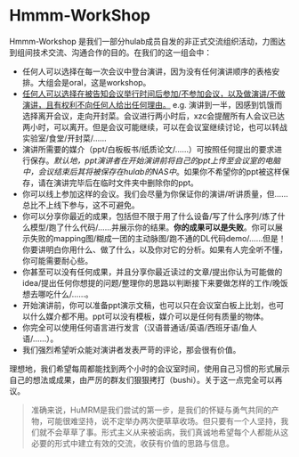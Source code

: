 # Hmmm-WorkShop
Hmmm-Workshop 是我们一部分hulab成员自发的非正式交流组织活动，力图达到组间技术交流、沟通合作的目的。在我们的这一组会中：
- 任何人可以选择在每一次会议中登台演讲，因为没有任何演讲顺序的表格安排。大组会是oral，这是workshop。
- <u>任何人可以选择在被告知会议举行时间后参加/不参加会议，以及做演讲/不做演讲，且有权利不向任何人给出任何理由。</u> e.g. 演讲到一半，因感到饥饿而选择离开会议，走向开封菜。会议进行两小时后，xzc会提醒所有人会议已达两小时，可以离开。但是会议可能继续，可以在会议室继续讨论，也可以转战实验室/食堂/开封菜/……
- 演讲所需要的媒介（ppt/白板板书/纸质论文/……）可按照任何提出的要求进行保存。*默认地，ppt演讲者在开始演讲前将自己的ppt上传至会议室的电脑中，会议结束后其将被保存在hulab的NAS中*。如果你不希望你的ppt被这样保存，请在演讲完毕后在临时文件夹中删除你的ppt。
- 你可以线上参加这样的会议。我们会尽量为你保证你的演讲/听讲质量，但……总比不上线下参与，这不可避免。
- 你可以分享你最近的成果，包括但不限于用了什么设备/写了什么序列/炼了什么模型/跑了什么代码/……并展示你的结果。**你的成果可以是失败**。你可以展示失败的mapping图/糊成一团的主动脉图/跑不通的DL代码demo/……但是！你要讲明白你用什么、做了什么，以及你对它的分析。如果有人完全听不懂，你可能需要耐心些。
- 你甚至可以没有任何成果，并且分享你最近读过的文章/提出你认为可能做的idea/提出任何你想提的问题/整理你的思路以判断接下来要做怎样的工作/晚饭想去哪吃什么/……。
- 开始演讲前，你可以准备ppt演示文稿，也可以只在会议室白板上比划，也可以什么媒介都不用。ppt可以没有模板，媒介可以是任何有质量的物体。
- 你完全可以使用任何语言进行发言（汉语普通话/英语/西班牙语/鱼人语/……）。
- 我们强烈希望听众能对演讲者发表严苛的评论，那会很有价值。

理想地，我们希望每周都能找到两个小时的会议室时间，使用自己习惯的形式展示自己的想法或成果，由严厉的群友们狠狠拷打（bushi）。关于这一点完全可以再议。

> 准确来说，HuMRM是我们尝试的第一步，是我们的怀疑与勇气共同的产物，可能很难坚持，说不定举办两次便草草收场。但只要有一个人坚持，我们就不会草草了事。形式主义从来被诟病，我们真诚地希望每个人都能从这必要的形式中建立有效的交流，收获有价值的思路与信息。